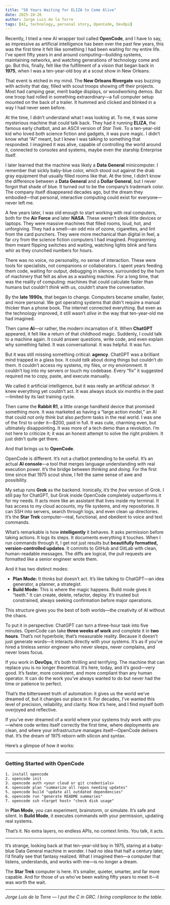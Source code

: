 ```yaml
---
title: "50 Years Waiting for ELIZA to Come Alive"
date: 2025-10-26
author: Jorge Luis de la Torre
tags: [AI, technology, personal story, OpenCode, DevOps]
---
```


Recently, I tried a new AI wrapper tool called **OpenCode**, and I have to say, as impressive as artificial intelligence has been over the past few years, this was the first time it felt like something I had been waiting for my entire life. I’ve spent fifty years in and around computing—building systems, maintaining networks, and watching generations of technology come and go. But this, finally, felt like the fulfillment of a vision that began back in **1975**, when I was a ten-year-old boy at a scout show in New Orleans.

That event is etched in my mind. The **New Orleans Rivergate** was buzzing with activity that day, filled with scout troops showing off their projects. Most had camping gear, merit badge displays, or woodworking demos. But one troop had rolled in something extraordinary—a full computer setup mounted on the back of a trailer. It hummed and clicked and blinked in a way I had never seen before.

At the time, I didn’t understand what I was looking at. To me, it was some mysterious machine that could talk back. They had it running **ELIZA**, the famous early chatbot, and an ASCII version of *Star Trek*. To a ten-year-old kid who loved both science fiction and gadgets, it was pure magic. I didn’t know what “AI” meant, but I knew I was talking to something that responded. I imagined it was alive, capable of controlling the world around it, connected to consoles and systems, maybe even the starship Enterprise itself.

I later learned that the machine was likely a **Data General** minicomputer. I remember that sickly baby-blue color, which stood out against the drab gray equipment that usually filled rooms like that. At the time, I didn’t know the difference between a **Data General** and a **Dollar General**, but I never forgot that shade of blue. It turned out to be the company’s trademark color. The company itself disappeared decades ago, but the dream they embodied—that personal, interactive computing could exist for everyone—never left me.

A few years later, I was old enough to start working with real computers, both for the **Air Force** and later **NASA**. These weren’t sleek little devices or laptops. They were massive machines that filled rooms, loud, hot, and unforgiving. They had a smell—an odd mix of ozone, cigarettes, and lint from the card punchers. They were more mechanical than digital in feel, a far cry from the science fiction computers I had imagined. Programming them meant flipping switches and waiting, watching lights blink and fans whir as they crunched numbers for hours.

There was no voice, no personality, no sense of interaction. These were tools for specialists, not companions or collaborators. I spent years feeding them code, waiting for output, debugging in silence, surrounded by the hum of machinery that felt as alive as a washing machine. For a long time, that was the reality of computing: machines that could calculate faster than humans but couldn’t *think* with us, couldn’t share the conversation.

By the **late 1990s**, that began to change. Computers became smaller, faster, and more personal. We got operating systems that didn’t require a manual thicker than a phone book. The internet connected everything. But even as the technology improved, it still wasn’t *alive* in the way that ten-year-old me had imagined.

Then came **AI**—or rather, the modern incarnation of it. When **ChatGPT** appeared, it felt like a return of that childhood magic. Suddenly, I could talk to a machine again. It could answer questions, write code, and even explain why something failed. It was conversational. It was helpful. It was fun.

But it was still missing something critical: **agency**. ChatGPT was a brilliant mind trapped in a glass box. It could *talk* about doing things but couldn’t *do* them. It couldn’t access my systems, my files, or my environment. It couldn’t log into my servers or touch my codebase. Every “fix” it suggested required me to copy, paste, and execute manually.

We called it artificial intelligence, but it was really an artificial *advisor*. It knew everything yet couldn’t act. It was always stuck six months in the past—limited by its last training cycle.

Then came the **Rabbit R1**, a little orange handheld device that promised something more. It was marketed as having a “large action model,” an AI that could not only think but also *perform* tasks in the real world. I was one of the first to order it—$200, paid in full. It was cute, charming even, but ultimately disappointing. It was more of a tech demo than a revolution. I’m not here to criticize it; it was an honest attempt to solve the right problem. It just didn’t quite get there.

And that brings us to **OpenCode**.

OpenCode is different. It’s not a chatbot pretending to be useful. It’s an actual **AI console**—a tool that merges language understanding with real execution power. It’s the bridge between *thinking* and *doing*. For the first time since that 1975 scout show, I felt the same sense of awe and possibility.

My setup runs **Grok** as the backend. Ironically, it’s the *free* version of Grok. I still pay for ChatGPT, but Grok inside OpenCode completely outperforms it for my needs. It acts more like an assistant that lives inside my terminal. It has access to my cloud accounts, my file systems, and my repositories. It can SSH into servers, search through logs, and even clean up directories. It’s the **Star Trek** computer—real, functional, and obedient to voice and text commands.

What’s remarkable is how **intelligently** it behaves. It asks permission before taking actions. It logs its steps. It documents everything it touches. When I run commands through it, I get not just results but **beautifully formatted, version-controlled updates**. It commits to GitHub and GitLab with clean, human-readable messages. The diffs are logical, the pull requests are formatted like a senior engineer wrote them.

And it has two distinct modes:

* **Plan Mode:** It thinks but doesn’t act. It’s like talking to ChatGPT—an idea generator, a planner, a strategist.
* **Build Mode:** This is where the magic happens. Build mode gives it “teeth.” It can create, delete, refactor, deploy. It’s trusted but constrained, always seeking confirmation before major operations.

This structure gives you the best of both worlds—the creativity of AI without the chaos.

To put it in perspective: ChatGPT can turn a three-hour task into five minutes. OpenCode can take **three weeks of work** and complete it in **two hours**. That’s not hyperbole; that’s measurable reality. Because it doesn’t just generate words—it interacts directly with your systems. It’s as if you’ve hired a tireless senior engineer who never sleeps, never complains, and never loses focus.

If you work in **DevOps**, it’s both thrilling and terrifying. The machine that can replace you is no longer theoretical. It’s here, today, and it’s good—very good. It’s faster, more consistent, and more compliant than any human operator. It can do the work you’ve always wanted to do but never had the time or patience to perfect.

That’s the bittersweet truth of automation: it gives us the world we’ve dreamed of, but it changes our place in it. For decades, I’ve wanted this level of precision, reliability, and clarity. Now it’s here, and I find myself both overjoyed and reflective.

If you’ve ever dreamed of a world where your systems truly work *with* you—where code writes itself correctly the first time, where deployments are clean, and where your infrastructure manages itself—OpenCode delivers that. It’s the dream of 1975 reborn with silicon and syntax.

Here’s a glimpse of how it works:

---

### Getting Started with OpenCode

```
1. install opencode
2. opencode init
3. opencode auth <your cloud or git credentials>
4. opencode plan "summarize all repos needing updates"
5. opencode build "update all outdated dependencies"
6. opencode run "generate README summaries"
7. opencode ssh <target host> "check disk usage"
```

In **Plan Mode**, you can experiment, brainstorm, or simulate. It’s safe and silent.
In **Build Mode**, it executes commands with your permission, updating real systems.

That’s it. No extra layers, no endless APIs, no context limits. You talk, it acts.

---

It’s strange, looking back at that ten-year-old boy in 1975, staring at a baby-blue Data General machine in wonder. I had no idea that half a century later, I’d finally see that fantasy realized. What I imagined then—a computer that listens, understands, and works with me—is no longer a dream.

The **Star Trek** computer is here.
It’s smaller, quieter, smarter, and far more capable.
And for those of us who’ve been waiting fifty years to meet it—it was worth the wait.

---

*Jorge Luis de la Torre — I put the C in GRC. I bring compliance to the table.*